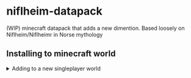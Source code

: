 # niflheim-datapack
(WIP) minecraft datapack that adds a new dimention. Based loosely on Niflheim/Niflheimr in Norse mythology

## Installing to minecraft world

<details><summary>Adding to a new singleplayer world</summary>

1. Durring world creation click "more" and then datapacks.
![](https://raw.githubusercontent.com/SuperCharge1/niflheim/main/images/CreatingNewWorld.png)

2. Unzip the downloaded Niflheim file. Drag file onto the page or click "open pack folder" and drag it there. Click the niflheim  image to move it under selected, then click "done"
![](https://raw.githubusercontent.com/SuperCharge1/niflheim/main/images/OpeningPackFolder.png)
3. Change any other world settings and click "Create New World".
![](https://raw.githubusercontent.com/SuperCharge1/niflheim/main/images/Create.png)
4. Accept the "Experimental Features Warning"  
![](https://raw.githubusercontent.com/SuperCharge1/niflheim/main/images/Warning.png)
5. The world will now open!